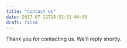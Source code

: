 ```yaml
---
title: "Contact Us"
date: 2017-07-12T18:52:51-04:00
draft: false
---
```


Thank you for contacting us. We'll reply shortly.

